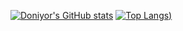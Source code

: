 [![Doniyor's GitHub stats](https://github-readme-stats.vercel.app/api?username=ndoniyor)](https://github.com/anuraghazra/github-readme-stats)
[![Top Langs](https://github-readme-stats.vercel.app/api/top-langs/?username=ndoniyor&theme=radical))](https://github.com/anuraghazra/github-readme-stats)
